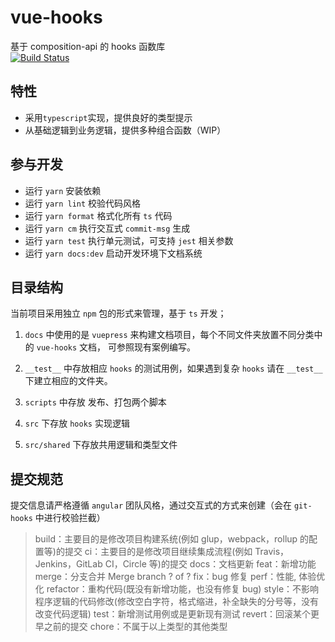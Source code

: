 # vue-hooks

基于 composition-api 的 hooks 函数库  
[![Build Status](https://travis-ci.org/xuguo-code/vue-hooks.svg?branch=master)](https://travis-ci.org/xuguo-code/vue-hooks)

## 特性

- 采用`typescript`实现，提供良好的类型提示
- 从基础逻辑到业务逻辑，提供多种组合函数（WIP）

## 参与开发

- 运行 `yarn` 安装依赖
- 运行 `yarn lint` 校验代码风格
- 运行 `yarn format` 格式化所有 `ts` 代码
- 运行 `yarn cm` 执行交互式 `commit-msg` 生成
- 运行 `yarn test` 执行单元测试，可支持 `jest` 相关参数
- 运行 `yarn docs:dev` 启动开发环境下文档系统

## 目录结构

当前项目采用独立 `npm` 包的形式来管理，基于 `ts` 开发；

1. `docs` 中使用的是 `vuepress` 来构建文档项目，每个不同文件夹放置不同分类中的 `vue-hooks` 文档，
   可参照现有案例编写。

2. `__test__` 中存放相应 `hooks` 的测试用例，如果遇到复杂 `hooks` 请在 `__test__` 下建立相应的文件夹。

3. `scripts` 中存放 发布、打包两个脚本

4. `src` 下存放 `hooks` 实现逻辑

5. `src/shared` 下存放共用逻辑和类型文件

## 提交规范

提交信息请严格遵循 `angular` 团队风格，通过交互式的方式来创建（会在 `git-hooks` 中进行校验拦截）

> build：主要目的是修改项目构建系统(例如 glup，webpack，rollup 的配置等)的提交
> ci：主要目的是修改项目继续集成流程(例如 Travis，Jenkins，GitLab CI，Circle 等)的提交
> docs：文档更新
> feat：新增功能
> merge：分支合并 Merge branch ? of ?
> fix：bug 修复
> perf：性能, 体验优化
> refactor：重构代码(既没有新增功能，也没有修复 bug)
> style：不影响程序逻辑的代码修改(修改空白字符，格式缩进，补全缺失的分号等，没有改变代码逻辑)
> test：新增测试用例或是更新现有测试
> revert：回滚某个更早之前的提交
> chore：不属于以上类型的其他类型
